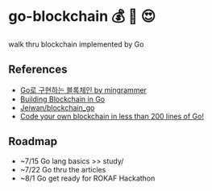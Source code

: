 # go-blockchain :moneybag: :scroll: :heart_eyes:
walk thru blockchain implemented by Go

## References
- [Go로 구현하는 블록체인 by mingrammer](https://mingrammer.com/building-blockchain-in-go-part-1/)
- [Building Blockchain in Go](https://jeiwan.cc/posts/building-blockchain-in-go-part-1/)
- [Jeiwan/blockchain_go](https://github.com/Jeiwan/blockchain_go)
- [Code your own blockchain in less than 200 lines of Go!](https://medium.com/@mycoralhealth/code-your-own-blockchain-in-less-than-200-lines-of-go-e296282bcffc)

## Roadmap
- ~7/15 Go lang basics >> study/
- ~7/22 Go thru the articles 
- ~8/1 Go get ready for ROKAF Hackathon

